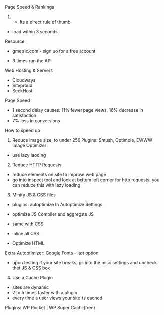 Page Speed & Rankings
1. - Its a direct rule of thumb
- load within 3 seconds 

Resource 
* gmetrix.com - sign uo for a free account
- 3 times run the API

Web Hosting & Servers
- Cloudways
- Siteproud
- SeekHost

Page Speed
- 1 second delay causes: 11% fewer page views, 16% decrease in satisfaction
- 7% loss in conversions

How to speed up
1. Reduce image size, to under 250
Plugins:  Smush, Optimole, EWWW Image Optimizer
* use lazy laoding

2. Reduce HTTP Requests
- reduce elements on site to improve web page
- go into inspect tool and look at bottom left corner for http requests, you can reduce this with lazy loading

3. Minify JS & CSS files
- plugins: autoptimize
In Autoptimize Settings:

- optimize JS Compiler and aggregate JS
- same with CSS
- inline all CSS
- Optimize HTML

Extra Autoptimizer: Google Fonts - last option

* upon testing if your site breaks, go into the misc settings and uncheck thet JS & CSS box

4. Use a Cache Plugin
- sites are dynamic 
- 2 to 5 times faster with a plugin
- every time a user views your site its cached

Plugins: WP Rocket | WP Super Cache(free)